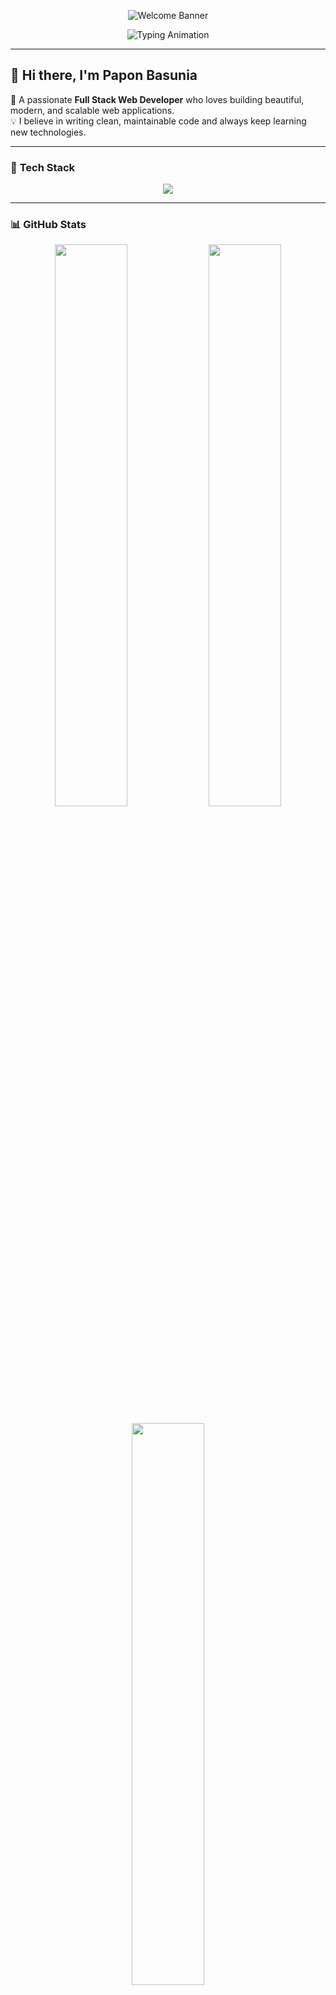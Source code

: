 <!-- 🎨 Modern Wave Banner -->
<p align="center">
  <img src="https://capsule-render.vercel.app/api?type=waving&color=0:00C9FF,100:92FE9D&height=230&section=header&text=Welcome%20to%20paponCode%20💻&fontSize=42&fontAlignY=38&fontColor=FFFFFF&desc=Papon%20Basunia%20%7C%20Full%20Stack%20Developer%20%7C%20React%20%26%20Next.js&descAlignY=58&descAlign=50" alt="Welcome Banner"/>
</p>

<!-- 🧠 Typing Animation -->
<p align="center">
  <img src="https://readme-typing-svg.herokuapp.com?font=Fira+Code&size=25&duration=3000&pause=1000&color=00C9FF&center=true&vCenter=true&width=700&lines=Full+Stack+Web+Developer;Passionate+about+React+%26+Next.js;Building+Modern+%26+Scalable+Web+Apps;Welcome+to+paponCode+👨‍💻" alt="Typing Animation" />
</p>

---

## 👋 Hi there, I'm **Papon Basunia**

🚀 A passionate **Full Stack Web Developer** who loves building beautiful, modern, and scalable web applications.  
💡 I believe in writing clean, maintainable code and always keep learning new technologies.

---

### 🧰 **Tech Stack**
<p align="center">
  <img src="https://skillicons.dev/icons?i=html,css,js,react,nextjs,nodejs,express,mongodb,tailwind,git,github,vscode,figma" />
</p>

---

### 📊 **GitHub Stats**
<p align="center">
  <img width="48%" src="https://github-readme-stats.vercel.app/api?username=paponCode&show_icons=true&theme=tokyonight&hide_border=true" />
  <img width="48%" src="https://github-readme-streak-stats.herokuapp.com/?user=paponCode&theme=tokyonight&hide_border=true" />
</p>

<p align="center">
  <img width="48%" src="https://github-readme-stats.vercel.app/api/top-langs/?username=paponCode&layout=compact&theme=tokyonight&hide_border=true" />
</p>

---

### 🌐 **Connect with Me**
<p align="center">
  <a href="https://github.com/paponCode" target="_blank">
    <img src="https://img.shields.io/badge/GitHub-171515?style=for-the-badge&logo=github&logoColor=white" />
  </a>
  <a href="https://linkedin.com/in/paponCode" target="_blank">
    <img src="https://img.shields.io/badge/LinkedIn-0077B5?style=for-the-badge&logo=linkedin&logoColor=white" />
  </a>
</p>

---

<p align="center">
  <img src="https://capsule-render.vercel.app/api?type=waving&color=0:92FE9D,100:00C9FF&height=120&section=footer"/>
</p>

---

## 👋 Hi there, I'm **Papon Basunia**

🚀 A passionate **Full Stack Web Developer** who loves building beautiful, modern, and scalable web applications.  
💡 I believe in writing clean, maintainable code and always keep learning new technologies.

---

### 🧰 **Tech Stack**
<p align="center">
  <img src="https://skillicons.dev/icons?i=html,css,js,react,nextjs,nodejs,express,mongodb,tailwind,git,github,vscode,figma" />
</p>

---

### 📊 **GitHub Stats**
<p align="center">
  <img width="48%" src="https://github-readme-stats.vercel.app/api?username=paponCode&show_icons=true&theme=tokyonight&hide_border=true" />
  <img width="48%" src="https://github-readme-streak-stats.herokuapp.com/?user=paponCode&theme=tokyonight&hide_border=true" />
</p>

<p align="center">
  <img width="48%" src="https://github-readme-stats.vercel.app/api/top-langs/?username=paponCode&layout=compact&theme=tokyonight&hide_border=true" />
</p>

---

### 🌐 **Connect with Me**
<p align="center">
  <a href="https://github.com/paponCode" target="_blank">
    <img src="https://img.shields.io/badge/GitHub-171515?style=for-the-badge&logo=github&logoColor=white" />
  </a>
  <a href="https://linkedin.com/in/paponCode" target="_blank">
    <img src="https://img.shields.io/badge/LinkedIn-0077B5?style=for-the-badge&logo=linkedin&logoColor=white" />
  </a>
</p>

---

<p align="center">
  <img src="https://capsule-render.vercel.app/api?type=waving&color=0:92FE9D,100:00C9FF&height=120&section=footer"/>
</p>

---

# Hi there, I'm Papon Basunia 👋

### 🚀 Full Stack Web Developer

<h1 align="center">
  <img src="https://readme-typing-svg.herokuapp.com?font=Fira+Code&size=28&pause=1000&color=00FFFF&center=true&vCenter=true&width=500&lines=Welcome+to+paponCode!;Full+Stack+Web+Developer+💻;Always+Learning+and+Building+🚀" alt="Typing SVG" />
</h1>

---

## 💫 About Me

I'm a passionate **Full Stack Developer** who loves turning ideas into real-world digital experiences.  
I focus on creating clean, efficient, and user-friendly web applications using modern technologies.

- 🌱 Currently learning **Advanced JavaScript** and **Next.js**
- 💡 Building projects that solve **real-world problems**
- 🤝 Open to collaborating on **open-source projects**
- 📚 Always learning, always improving
- 💬 Ask me about **React, Next.js, or Web Development**
- 🎯 Goal: To become a professional **Software Engineer**

> “If you do what you studied, you will survive. But if you do what you haven’t studied, you will become a leader.”

---

## 🧠 Tech Stack

### 🌐 Frontend  
![HTML5](https://img.shields.io/badge/HTML5-E34F26?style=for-the-badge&logo=html5&logoColor=white)
![CSS3](https://img.shields.io/badge/CSS3-1572B6?style=for-the-badge&logo=css3&logoColor=white)
![JavaScript](https://img.shields.io/badge/JavaScript-F7DF1E?style=for-the-badge&logo=javascript&logoColor=black)
![React](https://img.shields.io/badge/React-20232A?style=for-the-badge&logo=react&logoColor=61DAFB)
![Next.js](https://img.shields.io/badge/Next.js-000000?style=for-the-badge&logo=nextdotjs&logoColor=white)
![Vue.js](https://img.shields.io/badge/Vue.js-35495E?style=for-the-badge&logo=vuedotjs&logoColor=4FC08D)
![Tailwind CSS](https://img.shields.io/badge/Tailwind_CSS-38B2AC?style=for-the-badge&logo=tailwind-css&logoColor=white)
![Styled Components](https://img.shields.io/badge/Styled--Components-DB7093?style=for-the-badge&logo=styled-components&logoColor=white)

### ⚙️ Backend  
![Node.js](https://img.shields.io/badge/Node.js-339933?style=for-the-badge&logo=nodedotjs&logoColor=white)
![Express.js](https://img.shields.io/badge/Express.js-000000?style=for-the-badge&logo=express&logoColor=white)
![Firebase](https://img.shields.io/badge/Firebase-FFCA28?style=for-the-badge&logo=firebase&logoColor=black)

### 🛠 Tools & Platforms  
![Git](https://img.shields.io/badge/Git-F05032?style=for-the-badge&logo=git&logoColor=white)
![GitHub](https://img.shields.io/badge/GitHub-181717?style=for-the-badge&logo=github&logoColor=white)
![VS Code](https://img.shields.io/badge/VS_Code-0078D4?style=for-the-badge&logo=visualstudiocode&logoColor=white)
![Vite](https://img.shields.io/badge/Vite-646CFF?style=for-the-badge&logo=vite&logoColor=white)
![Linux](https://img.shields.io/badge/Linux-FCC624?style=for-the-badge&logo=linux&logoColor=black)

---

## 🌐 Connect with Me

[![GitHub](https://img.shields.io/badge/GitHub-paponCode-181717?style=for-the-badge&logo=github)](https://github.com/paponCode)
[![LinkedIn](https://img.shields.io/badge/LinkedIn-Papon%20Basunia-0077B5?style=for-the-badge&logo=linkedin&logoColor=white)](https://linkedin.com/)
[![Portfolio](https://img.shields.io/badge/Portfolio-Visit-0A66C2?style=for-the-badge&logo=vercel&logoColor=white)](#)

---

⭐️ *“Code. Learn. Build. Repeat.”*  
